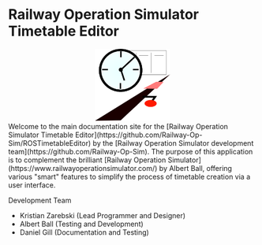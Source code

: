 # Railway Operation Simulator Timetable Editor
<center><img src="./img/rosttbgen_icon.png" style="max-width: 30%"></center>
Welcome to the main documentation site for the [Railway Operation Simulator Timetable Editor](https://github.com/Railway-Op-Sim/ROSTimetableEditor) by the [Railway Operation Simulator development team](https://github.com/Railway-Op-Sim). The purpose of this application is to complement the brilliant [Railway Operation Simulator](https://www.railwayoperationsimulator.com/) by Albert Ball, offering various "smart" features to simplify the process of timetable creation via a user interface.

Development Team

- Kristian Zarebski (Lead Programmer and Designer)
- Albert Ball (Testing and Development)
- Daniel Gill (Documentation and Testing)
